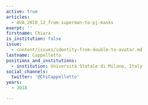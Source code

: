 ```yaml
---
active: true
articles:
  - AVA_2018_12_from-superman-to-pj-masks
exerpt: ''
firstname: Chiara
is_institution: false
issue:
  - content/issues/identity-from-double-to-avatar.md
lastname: Cappelletto
positions_and_institutions:
  - institution: Università Statale di Milano, Italy
social_channels:
  twitter: '@ChiCappelletto'
years:
  - 2018

---
```

